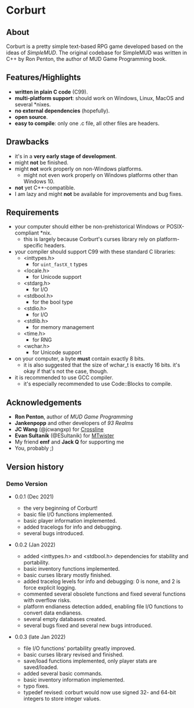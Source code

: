 # Corburt

## About

Corburt is a pretty simple text-based RPG game developed based on the ideas of *SimpleMUD*. The original codebase for SimpleMUD was written in C++ by Ron Penton, the author of MUD Game Programming book.

## Features/Highlights

- **written in plain C code** (C99).
- **multi-platform support**: should work on Windows, Linux, MacOS and several \*nixes.
- **no external dependencies** (hopefully).
- **open source**.
- **easy to compile**: only one .c file, all other files are headers.

## Drawbacks

- it's in a **very early stage of development**.
- might **not** be finished.
- might **not** work properly on non-Windows platforms.
  - might not even work properly on Windows platforms other than Windows 10.
- **not** yet C++-compatible.
- I am lazy and might **not** be available for improvements and bug fixes.

## Requirements

- your computer should either be non-prehistorical Windows or POSIX-compliant \*nix.
  - this is largely because Corburt's curses library rely on platform-specific headers.
- your compiler should support C99 with these standard C libraries:
  - <inttypes.h>
    - for `uint_fastX_t` types
  - <locale.h>
    - for Unicode support
  - <stdarg.h>
    - for I/O
  - <stdbool.h>
    - for the bool type
  - <stdio.h>
    - for I/O
  - <stdlib.h>
    - for memory management
  - <time.h>
    - for RNG
  - <wchar.h>
    - for Unicode support
- on your computer, a byte **must** contain exactly 8 bits.
  - it is also suggested that the size of wchar_t is exactly 16 bits. it's okay if that's not the case, though.
- it is recommended to use GCC compiler.
  - it's especially recommended to use Code::Blocks to compile.

## Acknowledgements

- **Ron Penton**, author of *MUD Game Programming*
- **Jankenpopp** and other developers of *93 Realms*
- **JC Wang** (@jcwangxp) for [Crossline](https://github.com/jcwangxp/Crossline)
- **Evan Sultanik** (@ESultanik) for [MTwister](https://github.com/ESultanik/mtwister)
- My friend **emf** and **Jack Q** for supporting me
- You, probably ;)

## Version history
### Demo Version
- 0.0.1 (Dec 2021)
  - the very beginning of Corburt!
  - basic file I/O functions implemented.
  - basic player information implemented.
  - added tracelogs for info and debugging.
  - several bugs introduced.

- 0.0.2 (Jan 2022)
  - added <inttypes.h> and <stdbool.h> dependencies for stability and portability.
  - basic inventory functions implemented.
  - basic curses library mostly finished.
  - added tracelog levels for info and debugging: 0 is none, and 2 is force explicit logging.
  - commented several obsolete functions and fixed several functions with overflow risks.
  - platform endianess detection added, enabling file I/O functions to convert data endianess.
  - several empty databases created.
  - several bugs fixed and several new bugs introduced.

- 0.0.3 (late Jan 2022)
  - file I/O functions' portability greatly improved.
  - basic curses library revised and finished.
  - save/load functions implemented, only player stats are saved/loaded.
  - added several basic commands.
  - basic inventory information implemented.
  - typo fixes.
  - typedef revised: corburt would now use signed 32- and 64-bit integers to store integer values.
